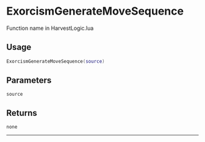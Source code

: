# ExorcismGenerateMoveSequence
Function name in HarvestLogic.lua
## Usage
```lua
ExorcismGenerateMoveSequence(source)
```
## Parameters
`source`
## Returns
`none`

---